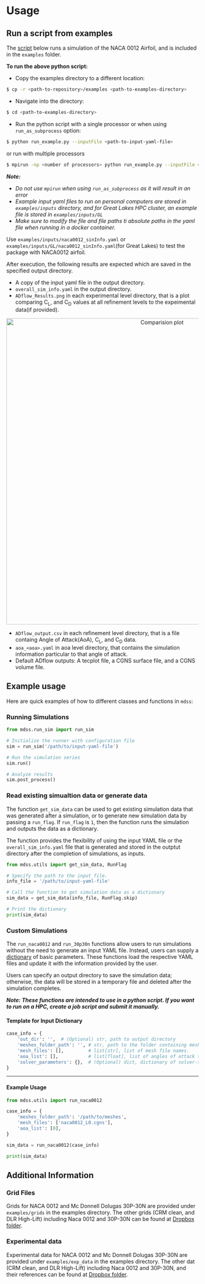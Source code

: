 # Usage
## Run a script from examples
The [script](#running-simulations) below runs a simulation of the NACA 0012 Airfoil, and is included in the `examples` folder. 

**To run the above python script:**

- Copy the examples directory to a different location:

```bash 
$ cp -r <path-to-repository>/examples <path-to-examples-directory> 
```

- Navigate into the directory:

```bash
$ cd <path-to-examples-directory> 
```

- Run the python script with a single processor or when using `run_as_subprocess` option:

```bash 
$ python run_example.py --inputFile <path-to-input-yaml-file>
```

or run with multiple processors

 ```bash 
 $ mpirun -np <number of processors> python run_example.py --inputFile <path-to-input-yaml-file>
 ```

**_Note:_**

- *_Do not use `mpirun` when using `run_as_subprocess` as it will result in an error_*
- *_Example input yaml files to run on personal computers are stored in `examples/inputs` directory, and for Great Lakes HPC cluster, an example file is stored in `examples/inputs/GL`_*
- *_Make sure to modify the file and file paths ti absolute paths in the yaml file when running in a docker container._*

Use `examples/inputs/naca0012_sinInfo.yaml` or `examples/inputs/GL/naca0012_sinInfo.yaml`(for Great Lakes) to test the package with NACA0012 airfoil.

After execution, the following results are expected which are saved in the specified output directory.

- A copy of the input yaml file in the output directory.
- `overall_sim_info.yaml` in the output directory.
- `ADflow_Results.png` in each experimental level directory, that is a plot comparing C<sub>L</sub>, and C<sub>D</sub> values at all refinement levels to the expeimental data(if provided).

<p align="center">
  <img src="../test_run_doc/ADflow_Results.png" alt="Comparision plot" width="800">
</p>

- `ADflow_output.csv` in each refinement level directory, that is a file containg Angle of Attack(AoA), C<sub>L</sub>, and C<sub>D</sub> data.
- `aoa_<aoa>.yaml` in aoa level directory, that contains the simulation information particular to that angle of attack.
- Default ADflow outputs: A tecplot file, a CGNS surface file, and a CGNS volume file.

## Example usage
Here are quick examples of how to different classes and functions in `mdss`:

### Running Simulations
```python
from mdss.run_sim import run_sim

# Initialize the runner with configuration file
sim = run_sim('/path/to/input-yaml-file')

# Run the simulation series
sim.run()

# Analyze results
sim.post_process()
```

### Read existing simualtion data or generate data

The function `get_sim_data` can be used to get existing simulation data that was generated after a simulation, or to generate new simulation data by passing a `run_flag`. If `run_flag` is `1`, then the function runs the simulation and outputs the data as a dictionary.

The function provides the flexibility of using the input YAML file or  the `overall_sim_info.yaml` file that is generated and stored in the outptut directory after the completion of simulations, as inputs.

```python
from mdss.utils import get_sim_data, RunFlag

# Specify the path to the input file.
info_file = '/path/to/input-yaml-file'

# Call the function to get simulation data as a dictionary
sim_data = get_sim_data(info_file, RunFlag.skip)

# Print the dictionary
print(sim_data)
```
### Custom Simulations

The `run_naca0012` and `run_30p30n` functions allow users to run simulations without the need to generate an input YAML file. Instead, users can supply a [dictionary](#template-for-input-dictionary) of basic parameters. These functions load the respective YAML files and update it with the information provided by the user. 

Users can specify an output directory to save the simulation data; otherwise, the data will be stored in a temporary file and deleted after the simulation completes.

**_Note: These functions are intended to use in a python script. If you want to run on a HPC, create a job script and submit it manually._**

#### Template for Input Dictionary

```python
case_info = {
    'out_dir': '',  # (Optional) str, path to output directory
    'meshes_folder_path': '', # str, path to the folder containing mesh files.
    'mesh_files': [],         # list[str], list of mesh file names.
    'aoa_list': [],           # list[float], list of angles of attack to simulate.
    'solver_parameters': {},  # (Optional) dict, dictionary of solver-specific parameters to update.
}
```

---

#### Example Usage

```python
from mdss.utils import run_naca0012

case_info = {
    'meshes_folder_path': '/path/to/meshes',
    'mesh_files': ['naca0012_L0.cgns'],
    'aoa_list': [0],
}

sim_data = run_naca0012(case_info)

print(sim_data)
```

## Additional Information
### Grid Files
Grids for NACA 0012 and Mc Donnell Dolugas 30P-30N are provided under `examples/grids` in the examples directory. The other grids (CRM clean, and DLR High-Lift) including Naca 0012 and 30P-30N can be found at [Dropbox folder](https://www.dropbox.com/scl/fo/fezdu5be849c78vze7l19/ACCsSHpLGEwCcyFEPWj2FB0?rlkey=ixbr0606y3vx5eadrs61b9cz3&st=i4evwxed&dl=0).

### Experimental data
Experimental data for NACA 0012 and Mc Donnell Dolugas 30P-30N are provided under `examples/exp_data` in the examples directory. The other dat (CRM clean, and DLR High-Lift) including Naca 0012 and 30P-30N, and their references can be found at [Dropbox folder](https://www.dropbox.com/scl/fo/18rcs9bh0qmf19ymptrt2/AHx-xyYSXk_wGXqhvVV2yMM?rlkey=kp0vovsegpddfn78wfjiv8gbi&st=2czi5hbu&dl=0).
